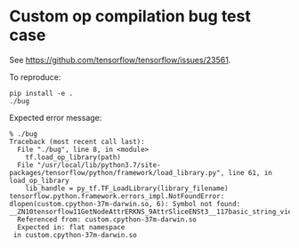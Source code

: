 Custom op compilation bug test case
===================================

See https://github.com/tensorflow/tensorflow/issues/23561.

To reproduce:

    pip install -e .
    ./bug

Expected error message:

    % ./bug 
    Traceback (most recent call last):
      File "./bug", line 8, in <module>
        tf.load_op_library(path)
      File "/usr/local/lib/python3.7/site-packages/tensorflow/python/framework/load_library.py", line 61, in load_op_library
        lib_handle = py_tf.TF_LoadLibrary(library_filename)
    tensorflow.python.framework.errors_impl.NotFoundError: dlopen(custom.cpython-37m-darwin.so, 6): Symbol not found: __ZN10tensorflow11GetNodeAttrERKNS_9AttrSliceENSt3__117basic_string_viewIcNS3_11char_traitsIcEEEEPNS3_12basic_stringIcS6_NS3_9allocatorIcEEEE
      Referenced from: custom.cpython-37m-darwin.so
      Expected in: flat namespace
     in custom.cpython-37m-darwin.so
